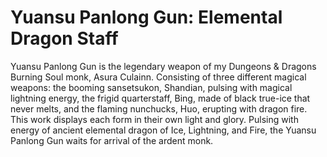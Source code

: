 # Yuansu Panlong Gun: Elemental Dragon Staff
Yuansu Panlong Gun is the legendary weapon of my Dungeons & Dragons Burning Soul monk, Asura Culainn. Consisting of three different magical weapons: the booming sansetsukon, Shandian, pulsing with magical lightning energy, the frigid quarterstaff, Bing, made of black true-ice that never melts, and the flaming nunchucks, Huo, erupting with dragon fire. This work displays each form in their own light and glory. Pulsing with energy of ancient elemental dragon of  Ice, Lightning, and Fire, the Yuansu Panlong Gun waits for arrival of the ardent monk.
